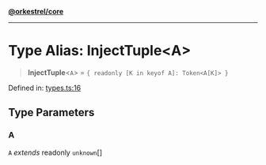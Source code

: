 [**@orkestrel/core**](../index.md)

***

# Type Alias: InjectTuple\<A\>

> **InjectTuple**\<`A`\> = `{ readonly [K in keyof A]: Token<A[K]> }`

Defined in: [types.ts:16](https://github.com/orkestrel/core/blob/ccb170966790f428093f11a71a5646a6e842dbf9/src/types.ts#L16)

## Type Parameters

### A

`A` *extends* readonly `unknown`[]
